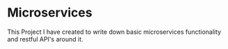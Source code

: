 # Microservices

This Project I have created to write down basic microservices functionality and restful API's around it.
